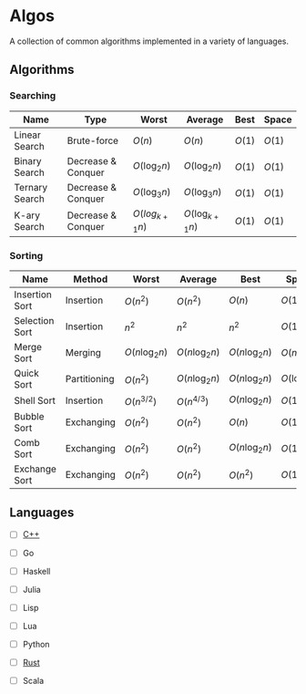 # Algos
A collection of common algorithms implemented in a variety of languages.

## Algorithms

### Searching

| Name           | Type               | Worst             | Average            | Best   | Space  |
|----------------|--------------------|-------------------|--------------------|--------|--------|
| Linear Search  | Brute-force        | $O(n)$            | $O(n)$             | $O(1)$ | $O(1)$ |
| Binary Search  | Decrease & Conquer | $O(\log_{2}{n})$  | $O(\log_{2}{n})$   | $O(1)$ | $O(1)$ |
| Ternary Search | Decrease & Conquer | $O(\log_{3}{n})$  | $O(\log_{3}{n})$   | $O(1)$ | $O(1)$ |
| K-ary Search   | Decrease & Conquer | $O(log_{k+1}{n})$ | $O(\log_{k+1}{n})$ | $O(1)$ | $O(1)$ |

### Sorting

| Name           | Method       | Worst             | Average           | Best              | Space            |
|----------------|--------------|-------------------|-------------------|-------------------|------------------|
| Insertion Sort | Insertion    | $O(n^2)$          | $O(n^2)$          | $O(n)$            | $O(1)$           |
| Selection Sort | Insertion    | $n^2$             | $n^2$             | $n^2$             | $O(1)$           |
| Merge Sort     | Merging      | $O(n\log_{2}{n})$ | $O(n\log_{2}{n})$ | $O(n\log_{2}{n})$ | $O(n)$           |
| Quick Sort     | Partitioning | $O(n^2)$          | $O(n\log_{2}{n})$ | $O(n\log_{2}{n})$ | $O(\log_{2}{n})$ |
| Shell Sort     | Insertion    | $O(n^{3/2})$      | $O(n^{4/3})$      | $O(n\log_{2}{n})$ | $O(1)$           |
| Bubble Sort    | Exchanging   | $O(n^2)$          | $O(n^2)$          | $O(n)$            | $O(1)$           |
| Comb Sort      | Exchanging   | $O(n^2)$          | $O(n^2)$          | $O(n\log_{2}{n})$ | $O(1)$           |
| Exchange Sort  | Exchanging   | $O(n^2)$          | $O(n^2)$          | $O(n^2)$          | $O(1)$           |

## Languages

- [ ] [C++](https://github.com/aidanjbailey/algos/tree/master/cpp-algos)
- [ ] Go
- [ ] Haskell
- [ ] Julia
- [ ] Lisp
- [ ] Lua
- [ ] Python
- [ ] [Rust](https://github.com/aidanjbailey/algos/tree/master/algos-rs)
- [ ] Scala

